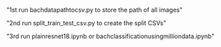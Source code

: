 "1st run bachdatapathtocsv.py to store the path of all images"

"2nd run split_train_test_csv.py to create the split CSVs"

"3rd run plainresnet18.ipynb or bachclassificationusingmilliondata.ipynb"
